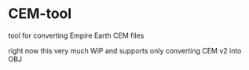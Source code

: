 # CEM-tool
tool for converting Empire Earth CEM files

right now this very much WiP and supports only converting CEM v2 into OBJ
